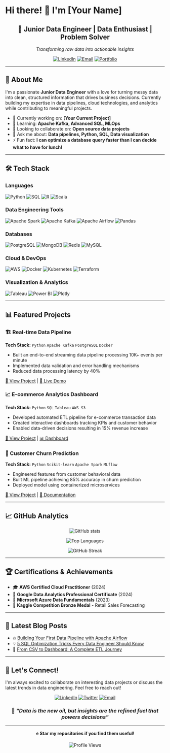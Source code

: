 # Hi there! 👋 I'm [Your Name]

<div align="center">
  
## 🚀 Junior Data Engineer | Data Enthusiast | Problem Solver

*Transforming raw data into actionable insights*

[![LinkedIn](https://img.shields.io/badge/LinkedIn-0077B5?style=for-the-badge&logo=linkedin&logoColor=white)](your-linkedin-url)
[![Email](https://img.shields.io/badge/Email-D14836?style=for-the-badge&logo=gmail&logoColor=white)](mailto:your-email@gmail.com)
[![Portfolio](https://img.shields.io/badge/Portfolio-FF5722?style=for-the-badge&logo=todoist&logoColor=white)](your-portfolio-url)

</div>

---

## 🎯 About Me

I'm a passionate **Junior Data Engineer** with a love for turning messy data into clean, structured information that drives business decisions. Currently building my expertise in data pipelines, cloud technologies, and analytics while contributing to meaningful projects.

- 🔭 Currently working on: **[Your Current Project]**
- 🌱 Learning: **Apache Kafka, Advanced SQL, MLOps**
- 👯 Looking to collaborate on: **Open source data projects**
- 💬 Ask me about: **Data pipelines, Python, SQL, Data visualization**
- ⚡ Fun fact: **I can optimize a database query faster than I can decide what to have for lunch!**

---

## 🛠️ Tech Stack

### **Languages**
![Python](https://img.shields.io/badge/Python-FFD43B?style=for-the-badge&logo=python&logoColor=blue)
![SQL](https://img.shields.io/badge/SQL-4479A1?style=for-the-badge&logo=mysql&logoColor=white)
![R](https://img.shields.io/badge/R-276DC3?style=for-the-badge&logo=r&logoColor=white)
![Scala](https://img.shields.io/badge/Scala-DC322F?style=for-the-badge&logo=scala&logoColor=white)

### **Data Engineering Tools**
![Apache Spark](https://img.shields.io/badge/Apache_Spark-E25A1C?style=for-the-badge&logo=apache-spark&logoColor=white)
![Apache Kafka](https://img.shields.io/badge/Apache_Kafka-231F20?style=for-the-badge&logo=apache-kafka&logoColor=white)
![Apache Airflow](https://img.shields.io/badge/Airflow-017CEE?style=for-the-badge&logo=Apache%20Airflow&logoColor=white)
![Pandas](https://img.shields.io/badge/Pandas-2C2D72?style=for-the-badge&logo=pandas&logoColor=white)

### **Databases**
![PostgreSQL](https://img.shields.io/badge/PostgreSQL-316192?style=for-the-badge&logo=postgresql&logoColor=white)
![MongoDB](https://img.shields.io/badge/MongoDB-4EA94B?style=for-the-badge&logo=mongodb&logoColor=white)
![Redis](https://img.shields.io/badge/Redis-DC382D?style=for-the-badge&logo=redis&logoColor=white)
![MySQL](https://img.shields.io/badge/MySQL-005C84?style=for-the-badge&logo=mysql&logoColor=white)

### **Cloud & DevOps**
![AWS](https://img.shields.io/badge/AWS-FF9900?style=for-the-badge&logo=amazonaws&logoColor=white)
![Docker](https://img.shields.io/badge/Docker-2CA5E0?style=for-the-badge&logo=docker&logoColor=white)
![Kubernetes](https://img.shields.io/badge/kubernetes-326ce5.svg?&style=for-the-badge&logo=kubernetes&logoColor=white)
![Terraform](https://img.shields.io/badge/Terraform-7B42BC?style=for-the-badge&logo=terraform&logoColor=white)

### **Visualization & Analytics**
![Tableau](https://img.shields.io/badge/Tableau-E97627?style=for-the-badge&logo=Tableau&logoColor=white)
![Power BI](https://img.shields.io/badge/PowerBI-F2C811?style=for-the-badge&logo=Power%20BI&logoColor=white)
![Plotly](https://img.shields.io/badge/Plotly-239120?style=for-the-badge&logo=plotly&logoColor=white)

---

## 📊 Featured Projects

### 🏗️ Real-time Data Pipeline
**Tech Stack:** `Python` `Apache Kafka` `PostgreSQL` `Docker`
- Built an end-to-end streaming data pipeline processing 10K+ events per minute
- Implemented data validation and error handling mechanisms
- Reduced data processing latency by 40%

[🔗 View Project](link-to-repo) | [📖 Live Demo](link-to-demo)

### 📈 E-commerce Analytics Dashboard
**Tech Stack:** `Python` `SQL` `Tableau` `AWS S3`
- Developed automated ETL pipeline for e-commerce transaction data
- Created interactive dashboards tracking KPIs and customer behavior
- Enabled data-driven decisions resulting in 15% revenue increase

[🔗 View Project](link-to-repo) | [📊 Dashboard](link-to-dashboard)

### 🤖 Customer Churn Prediction
**Tech Stack:** `Python` `Scikit-learn` `Apache Spark` `MLflow`
- Engineered features from customer behavioral data
- Built ML pipeline achieving 85% accuracy in churn prediction
- Deployed model using containerized microservices

[🔗 View Project](link-to-repo) | [📝 Documentation](link-to-docs)

---

## 📈 GitHub Analytics

<div align="center">
  
![GitHub stats](https://github-readme-stats.vercel.app/api?username=your-username&show_icons=true&theme=radical&hide_border=true)

![Top Languages](https://github-readme-stats.vercel.app/api/top-langs/?username=your-username&layout=compact&theme=radical&hide_border=true)

![GitHub Streak](https://github-readme-streak-stats.herokuapp.com/?user=your-username&theme=radical&hide_border=true)

</div>

---

## 🏆 Certifications & Achievements

- 🎓 **AWS Certified Cloud Practitioner** (2024)
- 🏅 **Google Data Analytics Professional Certificate** (2024)
- 📜 **Microsoft Azure Data Fundamentals** (2023)
- 🥉 **Kaggle Competition Bronze Medal** - Retail Sales Forecasting

---

## 📝 Latest Blog Posts

<!-- BLOG-POST-LIST:START -->
- 🔥 [Building Your First Data Pipeline with Apache Airflow](blog-link)
- 💡 [5 SQL Optimization Tricks Every Data Engineer Should Know](blog-link)
- 🚀 [From CSV to Dashboard: A Complete ETL Journey](blog-link)
<!-- BLOG-POST-LIST:END -->

---

## 🤝 Let's Connect!

I'm always excited to collaborate on interesting data projects or discuss the latest trends in data engineering. Feel free to reach out!

<div align="center">

[![LinkedIn](https://img.shields.io/badge/LinkedIn-Let's_Connect-0077B5?style=for-the-badge&logo=linkedin&logoColor=white)](your-linkedin-url)
[![Twitter](https://img.shields.io/badge/Twitter-Follow_Me-1DA1F2?style=for-the-badge&logo=twitter&logoColor=white)](your-twitter-url)
[![Email](https://img.shields.io/badge/Email-Drop_a_Line-D14836?style=for-the-badge&logo=gmail&logoColor=white)](mailto:your-email@gmail.com)

### 💭 *"Data is the new oil, but insights are the refined fuel that powers decisions"*

</div>

---

<div align="center">
  
**⭐ Star my repositories if you find them useful!**

![Profile Views](https://komarev.com/ghpvc/?username=your-username&style=for-the-badge&color=brightgreen)

</div>
